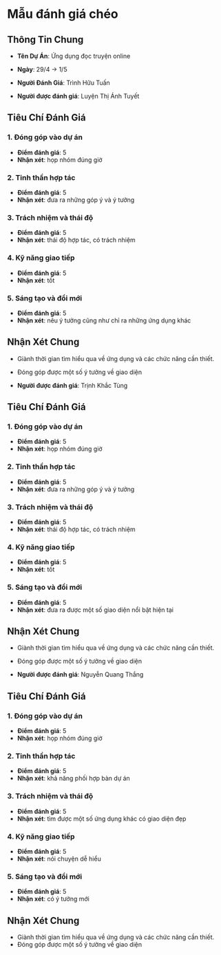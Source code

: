 # Mẫu đánh giá chéo
## Thông Tin Chung
- **Tên Dự Án**: Ứng dụng đọc truyện online
- **Ngày**: 29/4 -> 1/5
- **Người Đánh Giá**: Trình Hữu Tuấn

- **Người được đánh giá**: Luyện Thị Ánh Tuyết
## Tiêu Chí Đánh Giá
### 1. Đóng góp vào dự án
- **Điểm đánh giá**: 5
- **Nhận xét**: họp nhóm đúng giờ

### 2. Tinh thần hợp tác
- **Điểm đánh giá**: 5
- **Nhận xét**: đưa ra những góp ý và ý tưởng

### 3. Trách nhiệm và thái độ
- **Điểm đánh giá**: 5
- **Nhận xét**: thái độ hợp tác, có trách nhiệm

### 4. Kỹ năng giao tiếp
- **Điểm đánh giá**: 5
- **Nhận xét**: tốt

### 5. Sáng tạo và đổi mới
- **Điểm đánh giá**: 5
- **Nhận xét**: nêu ý tưởng cũng như chỉ ra những ứng dụng khác

## Nhận Xét Chung
- Giành thời gian tìm hiểu qua về ứng dụng và các chức năng cần thiết.
- Đóng góp được một số ý tưởng về giao diện


- **Người được đánh giá**: Trịnh Khắc Tùng
## Tiêu Chí Đánh Giá
### 1. Đóng góp vào dự án
- **Điểm đánh giá**: 5
- **Nhận xét**: họp nhóm đúng giờ

### 2. Tinh thần hợp tác
- **Điểm đánh giá**: 5
- **Nhận xét**: đưa ra những góp ý và ý tưởng

### 3. Trách nhiệm và thái độ
- **Điểm đánh giá**: 5
- **Nhận xét**: thái độ hợp tác, có trách nhiệm

### 4. Kỹ năng giao tiếp
- **Điểm đánh giá**: 5
- **Nhận xét**: tốt

### 5. Sáng tạo và đổi mới
- **Điểm đánh giá**: 5
- **Nhận xét**: đưa ra được một số giao diện nổi bật hiện tại

## Nhận Xét Chung
- Giành thời gian tìm hiểu qua về ứng dụng và các chức năng cần thiết.
- Đóng góp được một số ý tưởng về giao diện

- **Người được đánh giá**: Nguyễn Quang Thắng
## Tiêu Chí Đánh Giá
### 1. Đóng góp vào dự án
- **Điểm đánh giá**: 5
- **Nhận xét**: họp nhóm đúng giờ

### 2. Tinh thần hợp tác
- **Điểm đánh giá**: 5
- **Nhận xét**: khả năng phối hợp bàn dự án

### 3. Trách nhiệm và thái độ
- **Điểm đánh giá**: 5
- **Nhận xét**: tìm được một số ứng dụng khác có giao diện đẹp

### 4. Kỹ năng giao tiếp
- **Điểm đánh giá**: 5
- **Nhận xét**: nói chuyện dễ hiểu

### 5. Sáng tạo và đổi mới
- **Điểm đánh giá**: 5
- **Nhận xét**: có ý tưởng mới

## Nhận Xét Chung
- Giành thời gian tìm hiểu qua về ứng dụng và các chức năng cần thiết.
- Đóng góp được một số ý tưởng về giao diện